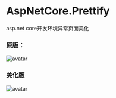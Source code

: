 # AspNetCore.Prettify
asp.net core开发环境异常页面美化

### 原版：
![avatar](https://img2018.cnblogs.com/blog/574719/201906/574719-20190618144946908-1883655001.png)
### 美化版

![avatar](https://img2018.cnblogs.com/blog/574719/201906/574719-20190618144955794-344822219.png)
